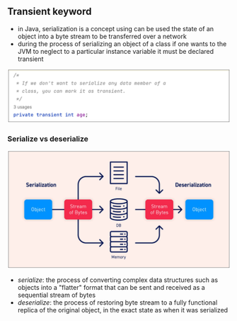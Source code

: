 ## Transient keyword

- in Java, serialization is a concept using can be used the state of an object into a byte stream to be transferred over a network
- during the process of serializing an object of a class if one wants to the JVM to neglect to a particular instance variable it must be declared transient

![Transient](https://github.com/HunorVadaszPerhat/java_lang_specs/blob/main/images/transient.png)

### Serialize vs deserialize
![Serialize vs deserialize](https://github.com/HunorVadaszPerhat/java_lang_specs/blob/main/images/serialize_deserialize.png)
- *serialize*: the process of converting complex data structures such as objects into a "flatter" format that can be sent and received as a sequential stream of bytes
- *deserialize*: the process of restoring byte stream to a fully functional replica of the original object, in the exact state as when it was serialized
